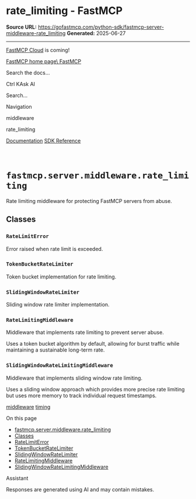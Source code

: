 # rate_limiting - FastMCP

**Source URL:** https://gofastmcp.com/python-sdk/fastmcp-server-middleware-rate_limiting
**Generated:** 2025-06-27

---

[FastMCP Cloud](https://fastmcp.link/x0Kyhy2) is coming!

[FastMCP home page\\
FastMCP](https://gofastmcp.com/)

Search the docs...

Ctrl KAsk AI

Search...

Navigation

middleware

rate\_limiting

[Documentation](https://gofastmcp.com/getting-started/welcome) [SDK Reference](https://gofastmcp.com/python-sdk/fastmcp-exceptions)

# [​](https://gofastmcp.com/python-sdk/fastmcp-server-middleware-rate_limiting\#fastmcp-server-middleware-rate-limiting)  `fastmcp.server.middleware.rate_limiting`

Rate limiting middleware for protecting FastMCP servers from abuse.

## [​](https://gofastmcp.com/python-sdk/fastmcp-server-middleware-rate_limiting\#classes)  Classes

### [​](https://gofastmcp.com/python-sdk/fastmcp-server-middleware-rate_limiting\#ratelimiterror)  `RateLimitError`

Error raised when rate limit is exceeded.

### [​](https://gofastmcp.com/python-sdk/fastmcp-server-middleware-rate_limiting\#tokenbucketratelimiter)  `TokenBucketRateLimiter`

Token bucket implementation for rate limiting.

### [​](https://gofastmcp.com/python-sdk/fastmcp-server-middleware-rate_limiting\#slidingwindowratelimiter)  `SlidingWindowRateLimiter`

Sliding window rate limiter implementation.

### [​](https://gofastmcp.com/python-sdk/fastmcp-server-middleware-rate_limiting\#ratelimitingmiddleware)  `RateLimitingMiddleware`

Middleware that implements rate limiting to prevent server abuse.

Uses a token bucket algorithm by default, allowing for burst traffic
while maintaining a sustainable long-term rate.

### [​](https://gofastmcp.com/python-sdk/fastmcp-server-middleware-rate_limiting\#slidingwindowratelimitingmiddleware)  `SlidingWindowRateLimitingMiddleware`

Middleware that implements sliding window rate limiting.

Uses a sliding window approach which provides more precise rate limiting
but uses more memory to track individual request timestamps.

[middleware](https://gofastmcp.com/python-sdk/fastmcp-server-middleware-middleware) [timing](https://gofastmcp.com/python-sdk/fastmcp-server-middleware-timing)

On this page

- [fastmcp.server.middleware.rate\_limiting](https://gofastmcp.com/python-sdk/fastmcp-server-middleware-rate_limiting#fastmcp-server-middleware-rate-limiting)
- [Classes](https://gofastmcp.com/python-sdk/fastmcp-server-middleware-rate_limiting#classes)
- [RateLimitError](https://gofastmcp.com/python-sdk/fastmcp-server-middleware-rate_limiting#ratelimiterror)
- [TokenBucketRateLimiter](https://gofastmcp.com/python-sdk/fastmcp-server-middleware-rate_limiting#tokenbucketratelimiter)
- [SlidingWindowRateLimiter](https://gofastmcp.com/python-sdk/fastmcp-server-middleware-rate_limiting#slidingwindowratelimiter)
- [RateLimitingMiddleware](https://gofastmcp.com/python-sdk/fastmcp-server-middleware-rate_limiting#ratelimitingmiddleware)
- [SlidingWindowRateLimitingMiddleware](https://gofastmcp.com/python-sdk/fastmcp-server-middleware-rate_limiting#slidingwindowratelimitingmiddleware)

Assistant

Responses are generated using AI and may contain mistakes.